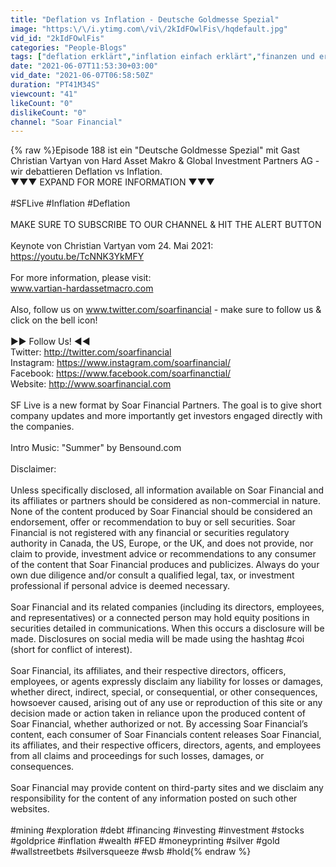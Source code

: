 ```yaml
---
title: "Deflation vs Inflation - Deutsche Goldmesse Spezial"
image: "https:\/\/i.ytimg.com\/vi\/2kIdFOwlFis\/hqdefault.jpg"
vid_id: "2kIdFOwlFis"
categories: "People-Blogs"
tags: ["deflation erklärt","inflation einfach erklärt","finanzen und erfolg"]
date: "2021-06-07T11:53:30+03:00"
vid_date: "2021-06-07T06:58:50Z"
duration: "PT41M34S"
viewcount: "41"
likeCount: "0"
dislikeCount: "0"
channel: "Soar Financial"
---
```

{% raw %}Episode 188 ist ein &quot;Deutsche Goldmesse Spezial&quot; mit Gast Christian Vartyan von Hard Asset Makro &amp; Global Investment Partners AG - wir debattieren Deflation vs Inflation. <br />▼▼▼ EXPAND FOR MORE INFORMATION  ▼▼▼ <br /><br />#SFLive #Inflation #Deflation<br /><br />MAKE SURE TO SUBSCRIBE TO OUR CHANNEL &amp; HIT THE ALERT BUTTON<br /><br />Keynote von Christian Vartyan vom 24. Mai 2021: <br /><a rel="nofollow" target="blank" href="https://youtu.be/TcNNK3YkMFY">https://youtu.be/TcNNK3YkMFY</a><br /><br />For more information, please visit: <br />www.vartian-hardassetmacro.com<br /><br />Also, follow us on www.twitter.com/soarfinancial - make sure to follow us &amp; click on the bell icon! <br /><br />►► Follow Us! ◄◄<br /> Twitter: <a rel="nofollow" target="blank" href="http://twitter.com/soarfinancial">http://twitter.com/soarfinancial</a><br /> Instagram: <a rel="nofollow" target="blank" href="https://www.instagram.com/soarfinancial/">https://www.instagram.com/soarfinancial/</a><br /> Facebook: <a rel="nofollow" target="blank" href="https://www.facebook.com/soarfinanctial/">https://www.facebook.com/soarfinanctial/</a><br /> Website: <a rel="nofollow" target="blank" href="http://www.soarfinancial.com">http://www.soarfinancial.com</a><br /><br />SF Live is a new format by Soar Financial Partners. The goal is to give short company updates and more importantly get investors engaged directly with the companies.<br /><br />Intro Music: &quot;Summer&quot; by Bensound.com <br /><br />Disclaimer:<br /><br />Unless specifically disclosed, all information available on Soar Financial and its affiliates or partners should be considered as non-commercial in nature. None of the content produced by Soar Financial should be considered an endorsement, offer or recommendation to buy or sell securities. Soar Financial is not registered with any financial or securities regulatory authority in Canada, the US, Europe, or the UK, and does not provide, nor claim to provide, investment advice or recommendations to any consumer of the content that Soar Financial produces and publicizes. Always do your own due diligence and/or consult a qualified legal, tax, or investment professional if personal advice is deemed necessary.<br /><br />Soar Financial and its related companies (including its directors, employees, and representatives) or a connected person may hold equity positions in securities detailed in communications. When this occurs a disclosure will be made. Disclosures on social media will be made using the hashtag #coi (short for conflict of interest).<br /><br />Soar Financial, its affiliates, and their respective directors, officers, employees, or agents expressly disclaim any liability for losses or damages, whether direct, indirect, special, or consequential, or other consequences, howsoever caused, arising out of any use or reproduction of this site or any decision made or action taken in reliance upon the produced content of Soar Financial, whether authorized or not. By accessing Soar Financial’s content, each consumer of Soar Financials content releases Soar Financial, its affiliates, and their respective officers, directors, agents, and employees from all claims and proceedings for such losses, damages, or consequences.<br /><br />Soar Financial may provide content on third-party sites and we disclaim any responsibility for the content of any information posted on such other websites.<br /><br />#mining #exploration #debt #financing #investing #investment #stocks #goldprice #inflation #wealth #FED #moneyprinting #silver #gold #wallstreetbets #silversqueeze #wsb #hold{% endraw %}
